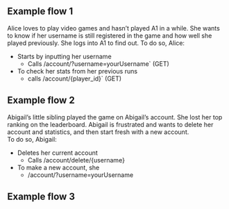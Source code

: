## Example flow 1
 Alice loves to play video games and hasn’t played A1 in a while. She wants to know if her username is still registered in the game and how well she played previously. She logs into A1 to find out.
To do so, Alice: 
* Starts by inputting her username 
  * Calls /account/?username=yourUsername` (GET)
* To check her stats from her previous runs
  * calls /account/{player_id}` (GET)  

## Example flow 2
 Abigail’s little sibling played the game on Abigail’s account. She lost her top ranking on the leaderboard. Abigail is frustrated and wants to delete her account and statistics, and then start fresh with a new account. 	
To do so, Abigail:
* Deletes her current account
  * Calls  /account/delete/{username}
* To make a new account, she
  * /account/?username=yourUsername


## Example flow 3
